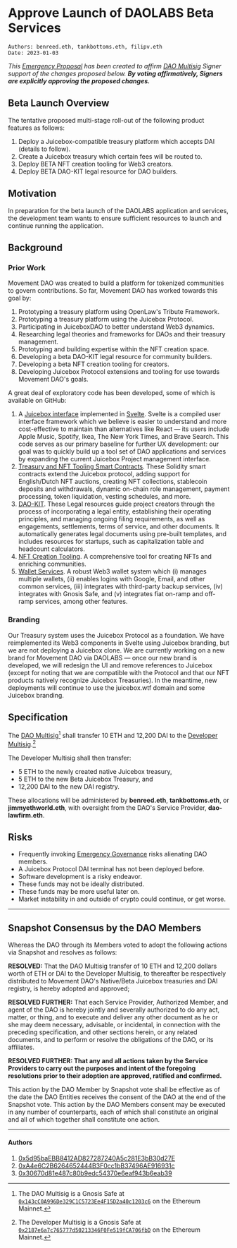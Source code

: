 # Approve Launch of DAOLABS Beta Services

```
Authors: benreed.eth, tankbottoms.eth, filipv.eth
Date: 2023-01-03
```

*This [Emergency Proposal](https://gov.move.xyz/dao/governance/process/#emergency-governance) has been created to affirm [DAO Multisig](https://gnosis-safe.io/app/eth:0x143cC0A996De329C1C5723Ee4F15D2a40c1203c6/) Signer support of the changes proposed below. **By voting affirmatively, Signers are explicitly approving the proposed changes.***

## Beta Launch Overview

The tentative proposed multi-stage roll-out of the following product features as follows:

1. Deploy a Juicebox-compatible treasury platform which accepts DAI (details to follow).
2. Create a Juicebox treasury which certain fees will be routed to.
3. Deploy BETA NFT creation tooling for Web3 creators.
4. Deploy BETA DAO-KIT legal resource for DAO builders.

## Motivation

In preparation for the beta launch of the DAOLABS application and services, the development team wants to ensure sufficient resources to launch and continue running the application.

## Background

### Prior Work

Movement DAO was created to build a platform for tokenized communities to govern contributions. So far, Movement DAO has worked towards this goal by:

1. Prototyping a treasury platform using OpenLaw's Tribute Framework.
2. Prototyping a treasury platform using the Juicebox Protocol.
3. Participating in JuiceboxDAO to better understand Web3 dynamics.
4. Researching legal theories and frameworks for DAOs and their treasury management.
5. Prototyping and building expertise within the NFT creation space.
6. Developing a beta DAO-KIT legal resource for community builders.
7. Developing a beta NFT creation tooling for creators.
8. Developing Juicebox Protocol extensions and tooling for use towards Movement DAO's goals.

A great deal of exploratory code has been developed, some of which is available on GitHub:

1. A [Juicebox interface](https://github.com/DAOLABS-WTF/juice-interface-svelte) implemented in [Svelte](https://svelte.dev/). Svelte is a compiled user interface framework which we believe is easier to understand and more cost-effective to maintain than alternatives like React — its users include Apple Music, Spotify, Ikea, The New York Times, and Brave Search. This code serves as our primary baseline for further UX development: our goal was to quickly build up a tool set of DAO applications and services by expanding the current Juicebox Project management interface.
2. [Treasury and NFT Tooling Smart Contracts](https://github.com/DAOLABS-WTF/juice-contracts-v3). These Solidity smart contracts extend the Juicebox protocol, adding support for English/Dutch NFT auctions, creating NFT collections, stablecoin deposits and withdrawals, dynamic on-chain role management, payment processing, token liquidation, vesting schedules, and more.
3. [DAO-KIT](https://daolabs-docs.on.fleek.co/). These Legal resources guide project creators through the process of incorporating a legal entity, establishing their operating principles, and managing ongoing filing requirements, as well as engagements, settlements, terms of service, and other documents. It automatically generates legal documents using pre-built templates, and includes resources for startups, such as capitalization table and headcount calculators.
4. [NFT Creation Tooling](https://daolabs-nft-tooling.on.fleek.co/user/?tab=3&network=mainnet). A comprehensive tool for creating NFTs and enriching communities.
5. [Wallet Services](https://identity-develop.web.app/). A robust Web3 wallet system which (i) manages multiple wallets, (ii) enables logins with Google, Email, and other common services, (iii) integrates with third-party backup services, (iv) integrates with Gnosis Safe, and (v) integrates fiat on-ramp and off-ramp services, among other features.

### Branding

Our Treasury system uses the Juicebox Protocol as a foundation. We have reimplemented its Web3 components in Svelte using Juicebox branding, but we are not deploying a Juicebox clone. We are currently working on a new brand for Movement DAO via DAOLABS — once our new brand is developed, we will redesign the UI and remove references to Juicebox (except for noting that we are compatible with the Protocol and that our NFT products natively recognize Juicebox Treasuries). In the meantime, new deployments will continue to use the juicebox.wtf domain and some Juicebox branding.

## Specification

The [DAO Multisig](https://gov.move.xyz/dao/governance/multisig)[^1] shall transfer 10 ETH and 12,200 DAI to the [Developer Multisig](https://etherscan.io/address/0x2187e6a7c765777d50213346F0Fe519fCA706fbD).[^2]

The Developer Multisig shall then transfer:

- 5 ETH to the newly created native Juicebox treasury,
- 5 ETH to the new Beta Juicebox Treasury, and
- 12,200 DAI to the new DAI registry.

These allocations will be administered by **benreed.eth**, **tankbottoms.eth**, or **jimmyethworld.eth**, with oversight from the DAO's Service Provider, **dao-lawfirm.eth**.

## Risks

- Frequently invoking [Emergency Governance](https://gov.move.xyz/dao/governance/process/) risks alienating DAO members.
- A Juicebox Protocol DAI terminal has not been deployed before.
- Software development is a risky endeavor.
- These funds may not be ideally distributed.
- These funds may be more useful later on.
- Market instability in and outside of crypto could continue, or get worse.

---

## Snapshot Consensus by the DAO Members

Whereas the DAO through its Members voted to adopt the following actions via Snapshot and resolves as follows:

**RESOLVED:** That the DAO Multisig transfer of 10 ETH and 12,200 dollars worth of ETH or DAI to the Developer Multisig, to thereafter be respectively distributed to Movement DAO's Native/Beta Juicebox treasuries and DAI registry, is hereby adopted and approved;

**RESOLVED FURTHER:** That each Service Provider, Authorized Member, and agent of the DAO is hereby jointly and severally authorized to do any act, matter, or thing, and to execute and deliver any other document as he or she may deem necessary, advisable, or incidental, in connection with the preceding specification, and other sections herein, or any related documents, and to perform or resolve the obligations of the DAO, or its affiliates.

**RESOLVED FURTHER: That any and all actions taken by the Service Providers to carry out the purposes and intent of the foregoing resolutions prior to their adoption are approved, ratified and confirmed.**

This action by the DAO Member by Snapshot vote shall be effective as of the date the DAO Entities receives the consent of the DAO at the end of the Snapshot vote. This action by the DAO Members consent may be executed in any number of counterparts, each of which shall constitute an original and all of which together shall constitute one action.

---

#### Authors

1. [0x5d95baEBB8412AD827287240A5c281E3bB30d27E](https://etherscan.io/address/0x5d95baEBB8412AD827287240A5c281E3bB30d27E)
2. [0xA4e6C2B6264652444B3F0cc1bB37496AE916931c](https://etherscan.io/address/0xA4e6C2B6264652444B3F0cc1bB37496AE916931c)
3. [0x30670d81e487c80b9edc54370e6eaf943b6eab39](https://etherscan.io/address/0x30670d81e487c80b9edc54370e6eaf943b6eab39)

[^1]: The DAO Multisig is a Gnosis Safe at [`0x143cC0A996De329C1C5723Ee4F15D2a40c1203c6`](https://etherscan.io/address/0x143cC0A996De329C1C5723Ee4F15D2a40c1203c6) on the Ethereum Mainnet.
[^2]: The Developer Multisig is a Gnosis Safe at [`0x2187e6a7c765777d50213346F0Fe519fCA706fbD`](https://etherscan.io/address/0x2187e6a7c765777d50213346F0Fe519fCA706fbD) on the Ethereum Mainnet.
